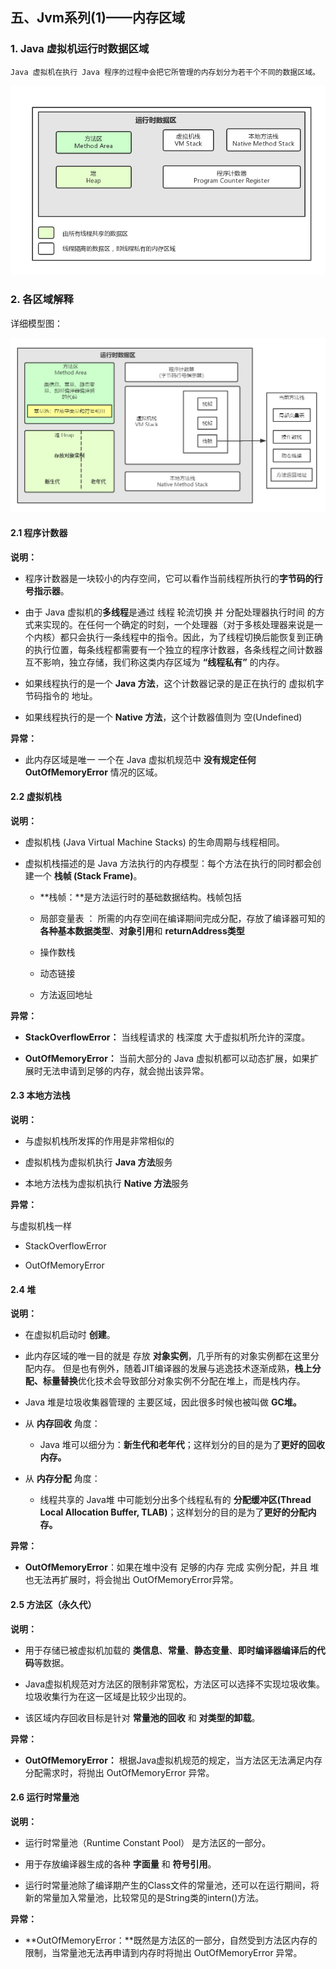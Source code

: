 ## 五、Jvm系列(1)——内存区域



### 1. Java 虚拟机运行时数据区域

	Java 虚拟机在执行 Java 程序的过程中会把它所管理的内存划分为若干个不同的数据区域。



![Java虚拟机运行时数据区域](img\Java虚拟机运行时数据区.png)





### 2. 各区域解释



详细模型图：

![Java虚拟机内存模型](img\Java虚拟机内存模型.png)



#### 2.1 程序计数器

**说明：**



- 程序计数器是一块较小的内存空间，它可以看作当前线程所执行的**字节码的行号指示器**。

- 由于 Java 虚拟机的**多线程**是通过 线程 轮流切换 并 分配处理器执行时间 的方式来实现的。在任何一个确定的时刻，一个处理器（对于多核处理器来说是一个内核）都只会执行一条线程中的指令。因此，为了线程切换后能恢复到正确的执行位置，每条线程都需要有一个独立的程序计数器，各条线程之间计数器互不影响，独立存储，我们称这类内存区域为 **“线程私有”** 的内存。

- 如果线程执行的是一个 **Java 方法**，这个计数器记录的是正在执行的 虚拟机字节码指令的 地址。

- 如果线程执行的是一个 **Native 方法**，这个计数器值则为 空(Undefined)



**异常：**



- 此内存区域是唯一 一个在 Java 虚拟机规范中 **没有规定任何 OutOfMemoryError** 情况的区域。





#### 2.2 虚拟机栈

**说明：**



- 虚拟机栈 (Java Virtual Machine Stacks) 的生命周期与线程相同。

- 虚拟机栈描述的是 Java 方法执行的内存模型：每个方法在执行的同时都会创建一个 **栈帧 (Stack Frame)**。

	- **栈帧：**是方法运行时的基础数据结构。栈帧包括

	- 局部变量表 ： 所需的内存空间在编译期间完成分配，存放了编译器可知的**各种基本数据类型**、**对象引用**和 **returnAddress类型**

	- 操作数栈

	- 动态链接

	- 方法返回地址



**异常：**



- **StackOverflowError：** 当线程请求的 栈深度 大于虚拟机所允许的深度。

- **OutOfMemoryError：** 当前大部分的 Java 虚拟机都可以动态扩展，如果扩展时无法申请到足够的内存，就会抛出该异常。





#### 2.3 本地方法栈

**说明：**



- 与虚拟机栈所发挥的作用是非常相似的

- 虚拟机栈为虚拟机执行 **Java 方法**服务

- 本地方法栈为虚拟机执行 **Native 方法**服务



**异常：**



与虚拟机栈一样



- StackOverflowError

- OutOfMemoryError





#### 2.4 堆

**说明：**



- 在虚拟机启动时 **创建**。

- 此内存区域的唯一目的就是 存放 **对象实例**，几乎所有的对象实例都在这里分配内存。 但是也有例外，随着JIT编译器的发展与逃逸技术逐渐成熟，**栈上分配、标量替换**优化技术会导致部分对象实例不分配在堆上，而是栈内存。

- Java 堆是垃圾收集器管理的 主要区域，因此很多时候也被叫做 **GC堆。**





- 从 **内存回收** 角度：

	- Java 堆可以细分为：**新生代和老年代**；这样划分的目的是为了**更好的回收内存。**





- 从 **内存分配** 角度：

	- 线程共享的 Java堆 中可能划分出多个线程私有的 **分配缓冲区(Thread Local Allocation Buffer, TLAB)**；这样划分的目的是为了**更好的分配内存。**



**异常：**



- **OutOfMemoryError**：如果在堆中没有 足够的内存 完成 实例分配，并且 堆 也无法再扩展时，将会抛出 OutOfMemoryError异常。



#### 2.5 方法区（永久代）

**说明：**



- 用于存储已被虚拟机加载的 **类信息**、**常量**、**静态变量**、**即时编译器编译后的代码**等数据。

- Java虚拟机规范对方法区的限制非常宽松，方法区可以选择不实现垃圾收集。垃圾收集行为在这一区域是比较少出现的。

- 该区域内存回收目标是针对 **常量池的回收** 和 **对类型的卸载**。



**异常：**



- **OutOfMemoryError：** 根据Java虚拟机规范的规定，当方法区无法满足内存分配需求时，将抛出 OutOfMemoryError 异常。





#### 2.6 运行时常量池

**说明：**



- 运行时常量池（Runtime Constant Pool） 是方法区的一部分。

- 用于存放编译器生成的各种 **字面量** 和 **符号引用**。

- 运行时常量池除了编译期产生的Class文件的常量池，还可以在运行期间，将新的常量加入常量池，比较常见的是String类的intern()方法。



**异常：**



- **OutOfMemoryError：**既然是方法区的一部分，自然受到方法区内存的限制，当常量池无法再申请到内存时将抛出 OutOfMemoryError 异常。





